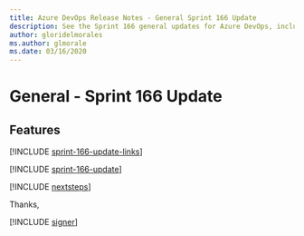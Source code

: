 ```yaml
---
title: Azure DevOps Release Notes - General Sprint 166 Update
description: See the Sprint 166 general updates for Azure DevOps, including next steps.
author: gloridelmorales
ms.author: glmorale
ms.date: 03/16/2020
---
```


# General - Sprint 166 Update

## Features

[!INCLUDE [sprint-166-update-links](../includes/general/sprint-166-update-links.md)]

[!INCLUDE [sprint-166-update](../includes/general/sprint-166-update.md)]

[!INCLUDE [nextsteps](../includes/nextsteps.md)]

Thanks,

[!INCLUDE [signer](../includes/signer/signer.md)]